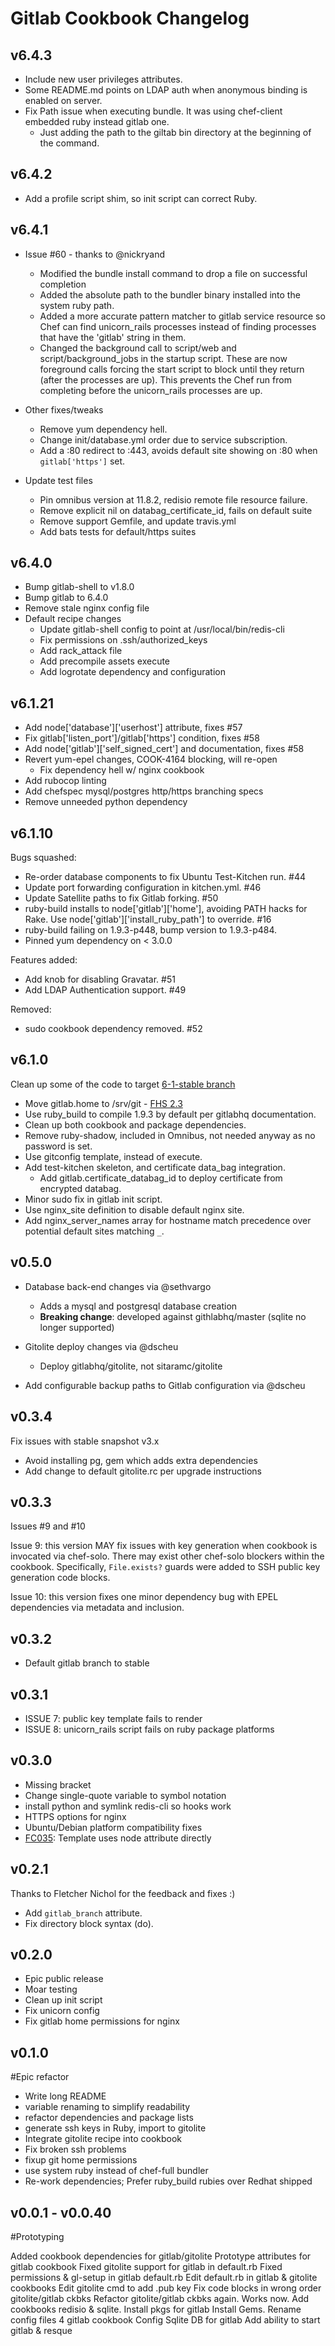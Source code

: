 Gitlab Cookbook Changelog
=========================

v6.4.3
------

* Include new user privileges attributes.
* Some README.md points on LDAP auth when anonymous binding is enabled on server.
* Fix Path issue when executing bundle. It was using chef-client embedded ruby instead gitlab one.
  - Just adding the path to the giltab bin directory at the beginning of the command.

v6.4.2
------

* Add a profile script shim, so init script can correct Ruby.

v6.4.1
------

* Issue #60 - thanks to @nickryand
  - Modified the bundle install command to drop a file on successful
    completion 
  - Added the absolute path to the bundler binary installed into the
    system ruby path.
  - Added a more accurate pattern matcher to gitlab service resource
    so Chef can find unicorn_rails processes instead of finding processes that
    have the 'gitlab' string in them.
  - Changed the background call to script/web and script/background_jobs
    in the startup script.  These are now foreground calls forcing the start
    script to block until they return (after the processes are up).  This
    prevents the Chef run from completing before the unicorn_rails processes
    are up.

* Other fixes/tweaks
  - Remove yum dependency hell.
  - Change init/database.yml order due to service subscription.
  - Add a :80 redirect to :443, avoids default site showing on :80
    when `gitlab['https']` set.

* Update test files
  - Pin omnibus version at 11.8.2, redisio remote file resource failure.
  - Remove explicit nil on databag_certificate_id, fails on default suite 
  - Remove support Gemfile, and update travis.yml
  - Add bats tests for default/https suites

v6.4.0
------

  * Bump gitlab-shell to v1.8.0
  * Bump gitlab to 6.4.0
  * Remove stale nginx config file
  * Default recipe changes
    - Update gitlab-shell config to point at /usr/local/bin/redis-cli
    - Fix permissions on .ssh/authorized_keys
    - Add rack_attack file
    - Add precompile assets execute
    - Add logrotate dependency and configuration 

v6.1.21
-------

  * Add node['database']['userhost'] attribute, fixes #57
  * Fix gitlab['listen_port']/gitlab['https'] condition, fixes #58
  * Add node['gitlab']['self_signed_cert'] and documentation, fixes #58
  * Revert yum-epel changes, COOK-4164 blocking, will re-open
    - Fix dependency hell w/ nginx cookbook
  * Add rubocop linting
  * Add chefspec mysql/postgres http/https branching specs
  * Remove unneeded python dependency 

v6.1.10
-------

Bugs squashed:

  * Re-order database components to fix Ubuntu Test-Kitchen run. #44
  * Update port forwarding configuration in kitchen.yml. #46
  * Update Satellite paths to fix Gitlab forking. #50
  * ruby-build installs to node['gitlab']['home'], avoiding PATH hacks
    for Rake.  Use node['gitlab']['install_ruby_path'] to override. #16
  * ruby-build failing on 1.9.3-p448, bump version to 1.9.3-p484.
  * Pinned yum dependency on < 3.0.0

Features added:

  * Add knob for disabling Gravatar. #51
  * Add LDAP Authentication support. #49

Removed:

  * sudo cookbook dependency removed. #52

v6.1.0
------

Clean up some of the code to target [6-1-stable branch](https://github.com/gitlabhq/gitlabhq/blob/6-1-stable/doc/install/installation.md)

* Move gitlab.home to /srv/git - [FHS 2.3](http://www.pathname.com/fhs/pub/fhs-2.3.html)
* Use ruby_build to compile 1.9.3 by default per gitlabhq documentation.
* Clean up both cookbook and package dependencies.
* Remove ruby-shadow, included in Omnibus, not needed anyway as no
  password is set.
* Use gitconfig template, instead of execute.
* Add test-kitchen skeleton, and certificate data_bag integration.
  - Add gitlab.certificate_databag_id to deploy certificate from encrypted databag.
* Minor sudo fix in gitlab init script.
* Use nginx_site definition to disable default nginx site.
* Add nginx_server_names array for hostname match precedence over potential default sites matching `_`.

v0.5.0
------

* Database back-end changes via @sethvargo
  - Adds a mysql and postgresql database creation 
  - **Breaking change**: developed against githlabhq/master (sqlite no longer supported)

* Gitolite deploy changes via @dscheu
  - Deploy gitlabhq/gitolite, not sitaramc/gitolite

* Add configurable backup paths to Gitlab configuration via @dscheu

v0.3.4
------

Fix issues with stable snapshot v3.x
    
* Avoid installing pg, gem which adds extra dependencies
* Add change to default gitolite.rc per upgrade instructions

v0.3.3
------

Issues #9 and #10

Issue 9: this version MAY fix issues with key generation when
cookbook is invocated via chef-solo.  There may exist other
chef-solo blockers within the cookbook.  Specifically, `File.exists?`
guards were added to SSH public key generation code blocks.

Issue 10: this version fixes one minor dependency bug with EPEL
dependencies via metadata and inclusion.

v0.3.2
------

* Default gitlab branch to stable

v0.3.1
------

* ISSUE 7: public key template fails to render
* ISSUE 8: unicorn_rails script fails on ruby package platforms 

v0.3.0
------

* Missing bracket
* Change single-quote variable to symbol notation
* install python and symlink redis-cli so hooks work
* HTTPS options for nginx
* Ubuntu/Debian platform compatibility fixes
* [FC035](http://acrmp.github.com/foodcritic/#FC035): Template uses node attribute directly

v0.2.1
------

  Thanks to Fletcher Nichol for the feedback and fixes :)

  * Add `gitlab_branch` attribute.
  * Fix directory block syntax (do).

v0.2.0
------

  * Epic public release <crowd cheers>
  * Moar testing
  * Clean up init script
  * Fix unicorn config
  * Fix gitlab home permissions for nginx

v0.1.0
------

  #Epic refactor

  * Write long README
  * variable renaming to simplify readability
  * refactor dependencies and package lists
  * generate ssh keys in Ruby, import to gitolite
  * Integrate gitolite recipe into cookbook 
  * Fix broken ssh problems
  * fixup git home permissions
  * use system ruby instead of chef-full bundler
  * Re-work dependencies; Prefer ruby_build rubies over Redhat shipped

v0.0.1 - v0.0.40
----------------

  #Prototyping

  Added cookbook dependencies for gitlab/gitolite
  Prototype attributes for gitlab cookbook
  Fixed gitolite support for gitlab in default.rb
  Fixed permissions & gl-setup in gitlab default.rb
  Edit default.rb in gitlab & gitolite cookbooks
  Edit gitolite cmd to add .pub key
  Fix code blocks in wrong order gitolite/gitlab ckbks
  Refactor gitolite/gitlab ckbks again. Works now.
  Add cookbooks redisio & sqlite. Install pkgs for gitlab
  Install Gems. Rename config files 4 gitlab cookbook
  Config Sqlite DB for gitlab
  Add ability to start gitlab & resque
